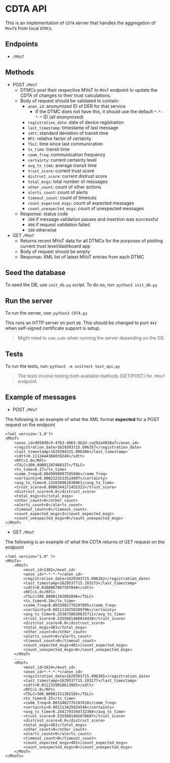 # CDTA API

This is an implementation of `CDTA` server that handles the aggregation of `MVoT`s from local `DTMC`s. 

## Endpoints
* `/MVoT`

## Methods

* POST `/MVoT`
    * DTMCs post their respective MVoT to `MVoT` endpoint to update the CDTA of changes to their trust calculations.
    * Body of request should be validated to contain:
        * `anon_id`:  anonymized ID of DER for that service
            * If the DTMC does not have this, it should use the default `*-*-*-*` ID (all anonymized)
        * `registration_date`: date of device registration
        * `last_timestamp`: timestamp of last message
        * `sdtt`: standard deviation of transit time
        * `RFC`: relative factor of certainty
        * `TSLC`: time since last communication
        * `tx_time`: transit time
        * `comm_freq`: communication frequency
        * `certainty`: current certainty level
        * `avg_tx_time`: average transit time
        * `trust_score`: current trust score
        * `distrust_score`: current distrust score 
        * `total_msgs`: total number of messages
        * `other_count`: count of other actions 
        * `alerts_count`: count of alerts
        * `timeout_count`: count of timeouts
        * `count_expected_msgs`: count of expected messages
        * `count_unexpected_msgs`: count of unexpected messages
    * Response: status code 
        * `200` if message validation passes and insertion was successful
        * `400` if request validation failed 
        * `500` otherwise
* GET `/MVoT`
    * Returns recent MVoT data for all DTMCs for the purposes of plotting current trust level/dashboard app
    * Body of request should be empty
    * Response: XML list of latest MVoT entries from each DTMC


## Seed the database 
To seed the DB, use `init_db.py` script. To do so, run: `python3 init_db.py`


## Run the server
To run the server, use: `python3 CDTA.py`

This runs an HTTP server on port `80`. This should be changed to port `443` when self-signed certificate support is setup.
> Might need to use `sudo` when running the server depending on the OS


## Tests
To run the tests, run: `python3 -m unittest test_api.py`
> The tests involve testing both available methods (GET/POST) for `/MVoT` endpoint.

## Example of messages
* POST `/MVoT`

The following is an example of what the XML format __expected__ for a POST request on the endpoint
```
<?xml version='1.0'?>
<MVoT>
    <anon_id>d658d9c9-47b3-4863-9b2d-ca292a4030af</anon_id>
    <registration_date>1629393715.096357</registration_date>
    <last_timestamp>1629394315.096386</last_timestamp>
    <sdtt>0.1112444366039249</sdtt>
    <RFC>1.0</RFC>
    <TSLC>300.00001287460327</TSLC>
    <tx_time>0.17</tx_time>
    <comm_freq>0.0049999997595946</comm_freq>
    <certainty>0.0002321533514997</certainty>
    <avg_tx_time>0.131038961038961</avg_tx_time>
    <trust_score>0.0006344171455322</trust_score>
    <distrust_score>0.0</distrust_score>
    <total_msgs>3</total_msgs>
    <other_count>0</other_count>
    <alerts_count>0</alerts_count>
    <timeout_count>0</timeout_count>
    <count_expected_msgs>3</count_expected_msgs>
    <count_unexpected_msgs>0</count_unexpected_msgs>
</MVoT>
```
* GET `/MVoT`

The following is an example of what the CDTA returns of GET request on the endpoint
```
<?xml version="1.0" ?>
<MVoTs>
    <MVoT>
        <mvot_id>1302</mvot_id>
        <anon_id>*-*-*-*</anon_id>
        <registration_date>1629393715.096362</registration_date>
        <last_timestamp>1629537715.103173</last_timestamp>
        <sdtt>0.0108067067597848</sdtt>
        <RFC>1.0</RFC>
        <TSLC>300.00001192092896</TSLC>
        <tx_time>0.34</tx_time>
        <comm_freq>0.0033402776197895</comm_freq>
        <certainty>0.0011134258289796</certainty>
        <avg_tx_time>0.2538750830835711</avg_tx_time>
        <trust_score>0.5355601460814438</trust_score>
        <distrust_score>0.0</distrust_score>
        <total_msgs>481</total_msgs>
        <other_count>0</other_count>
        <alerts_count>0</alerts_count>
        <timeout_count>0</timeout_count>
        <count_expected_msgs>481</count_expected_msgs>
        <count_unexpected_msgs>0</count_unexpected_msgs>
    </MVoT>
    ....
    <MVoT>
        <mvot_id>1924</mvot_id>
        <anon_id>*-*-*-*</anon_id>
        <registration_date>1629393715.096365</registration_date>
        <last_timestamp>1629537715.103177</last_timestamp>
        <sdtt>0.0112319018613085</sdtt>
        <RFC>1.0</RFC>
        <TSLC>300.00001311302185</TSLC>
        <tx_time>0.25</tx_time>
        <comm_freq>0.0033402776197618</comm_freq>
        <certainty>0.001113425824546</certainty>
        <avg_tx_time>0.2441793344732304</avg_tx_time>
        <trust_score>0.5355601465070687</trust_score>
        <distrust_score>0.0</distrust_score>
        <total_msgs>481</total_msgs>
        <other_count>0</other_count>
        <alerts_count>0</alerts_count>
        <timeout_count>0</timeout_count>
        <count_expected_msgs>481</count_expected_msgs>
        <count_unexpected_msgs>0</count_unexpected_msgs>
    </MVoT>
</MVoTs>
```